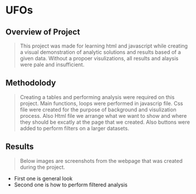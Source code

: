 # UFOs
## Overview of Project
> This project was made for learning html and javascript while creating a visual demonstration of analytic solutions and results based of a given data. Without a propoer visulizations, all results and alaysis were pale and insufficient. 
## Methodolody 
> Creating a tables and performing analysis were required on this project. Main functions, loops were performed in javascrip file. Css file were created for the purpose of background and visulization process. Also Html file we arrange what we want to show and where they should be excatly at the page that we created. Also buttons were added to perform filters on a larger datasets. 
## Results 
> Below images are screenshots from the webpage that was created during the project.
* First one is general look
* Second one is how to perform filtered analysis
